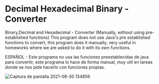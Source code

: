 # Decimal Hexadecimal Binary - Converter
Binary,Decimal and Hexadecimal - Converter (Manually, without using pre-established functions)
This program does not use Java's pre established functions to convert, this program does it manually, very useful in homeworks where we are asked to do it with its own functions.

ESPAÑOL - Este programa no usa las funciones preestablecidas de java para convertir, este programa lo hace de forma manual, muy util en tareas  donde se nos pide hacerlo con funciones propias.

![Captura de pantalla 2021-08-30 134856](https://user-images.githubusercontent.com/73253343/131389378-0dbe5736-fe01-4139-8240-ad53489d2062.png)
